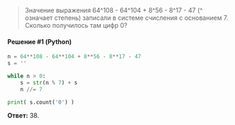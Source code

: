 > Значение выражения 64^108 - 64^104 + 8^56 - 8^17 - 47 (^ означает степень) записали в системе счисления с основанием 7. Сколько получилось там цифр 0?

#### Решение #1 (Python)
```python
n = 64**108 - 64**104 + 8**56 - 8**17 - 47
s = ''

while n > 0:
    s = str(n % 7) + s
    n //= 7

print( s.count('0') )
```

**Ответ:** 38.
